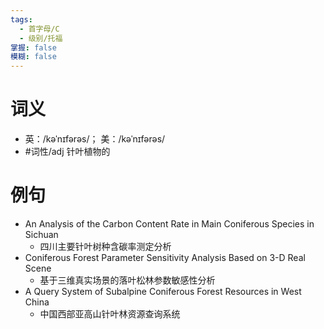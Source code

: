 ```yaml
---
tags:
  - 首字母/C
  - 级别/托福
掌握: false
模糊: false
---
```

# 词义
- 英：/kəˈnɪfərəs/； 美：/kəˈnɪfərəs/
- #词性/adj  针叶植物的
# 例句
- An Analysis of the Carbon Content Rate in Main Coniferous Species in Sichuan
	- 四川主要针叶树种含碳率测定分析
- Coniferous Forest Parameter Sensitivity Analysis Based on 3-D Real Scene
	- 基于三维真实场景的落叶松林参数敏感性分析
- A Query System of Subalpine Coniferous Forest Resources in West China
	- 中国西部亚高山针叶林资源查询系统
